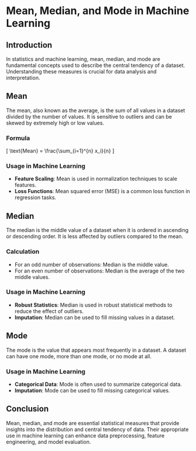 # Mean, Median, and Mode in Machine Learning

## Introduction
In statistics and machine learning, mean, median, and mode are fundamental concepts used to describe the central tendency of a dataset. Understanding these measures is crucial for data analysis and interpretation.

## Mean
The mean, also known as the average, is the sum of all values in a dataset divided by the number of values. It is sensitive to outliers and can be skewed by extremely high or low values.

### Formula
\[ \text{Mean} = \frac{\sum_{i=1}^{n} x_i}{n} \]

### Usage in Machine Learning
- **Feature Scaling**: Mean is used in normalization techniques to scale features.
- **Loss Functions**: Mean squared error (MSE) is a common loss function in regression tasks.

## Median
The median is the middle value of a dataset when it is ordered in ascending or descending order. It is less affected by outliers compared to the mean.

### Calculation
- For an odd number of observations: Median is the middle value.
- For an even number of observations: Median is the average of the two middle values.

### Usage in Machine Learning
- **Robust Statistics**: Median is used in robust statistical methods to reduce the effect of outliers.
- **Imputation**: Median can be used to fill missing values in a dataset.

## Mode
The mode is the value that appears most frequently in a dataset. A dataset can have one mode, more than one mode, or no mode at all.

### Usage in Machine Learning
- **Categorical Data**: Mode is often used to summarize categorical data.
- **Imputation**: Mode can be used to fill missing categorical values.

## Conclusion
Mean, median, and mode are essential statistical measures that provide insights into the distribution and central tendency of data. Their appropriate use in machine learning can enhance data preprocessing, feature engineering, and model evaluation.
